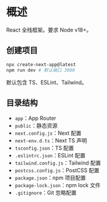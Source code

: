 # 概述

React 全栈框架。要求 Node v18+。

## 创建项目

```sh
npx create-next-app@latest
npm run dev # 默认端口 3000
```

默认包含 TS、ESLint、Tailwind。

## 目录结构

- `app`：App Router
- `public`：静态资源
- `next.config.js`：Next 配置
- `next-env.d.ts`：Next TS 声明
- `tsconfig.json`：TS 配置
- `.eslintrc.json`：ESLint 配置
- `tailwind.config.js`：Tailwind 配置
- `postcss.config.js`：PostCSS 配置
- `package.json`：npm 项目配置
- `package-lock.json`：npm lock 文件
- `.gitignore`：Git 忽略配置
